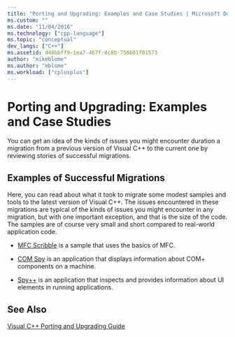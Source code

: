 ```yaml
---
title: "Porting and Upgrading: Examples and Case Studies | Microsoft Docs"
ms.custom: ""
ms.date: "11/04/2016"
ms.technology: ["cpp-language"]
ms.topic: "conceptual"
dev_langs: ["C++"]
ms.assetid: d48bbff9-1ea7-467f-8c8b-758601f01573
author: "mikeblome"
ms.author: "mblome"
ms.workload: ["cplusplus"]
---
```

# Porting and Upgrading: Examples and Case Studies

You can get an idea of the kinds of issues you might encounter duration a migration from a previous version of Visual C++ to the current one by reviewing stories of successful migrations.

## Examples of Successful Migrations

Here, you can read about what it took to migrate some modest samples and tools to the latest version of Visual C++. The issues encountered in these migrations are typical of the kinds of issues you might encounter in any migration, but with one important exception, and that is the size of the code. The samples are of course very small and short compared to real-world application code.

- [MFC Scribble](../porting/porting-guide-mfc-scribble.md) is a sample  that uses the basics of MFC.

- [COM Spy](../porting/porting-guide-mfc-scribble.md) is an application that displays information about COM+ components on a machine.

- [Spy++](../porting/porting-guide-spy-increment.md) is an application that inspects and provides information about UI elements in running applications.

## See Also

[Visual C++ Porting and Upgrading Guide](../porting/visual-cpp-porting-and-upgrading-guide.md)